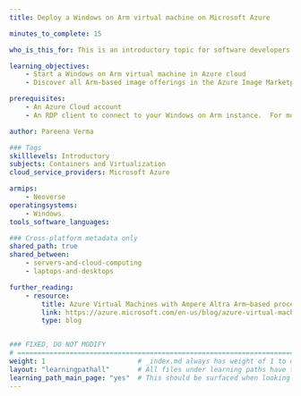 ```yaml
---
title: Deploy a Windows on Arm virtual machine on Microsoft Azure

minutes_to_complete: 15

who_is_this_for: This is an introductory topic for software developers interested using Windows on Arm in the Azure cloud.

learning_objectives: 
    - Start a Windows on Arm virtual machine in Azure cloud
    - Discover all Arm-based image offerings in the Azure Image Marketplace

prerequisites:
    - An Azure Cloud account
    - An RDP client to connect to your Windows on Arm instance.  For more info on RDP clients, see [Remote Desktop clients for Remote Desktop Services and remote PCs](https://learn.microsoft.com/en-us/windows-server/remote/remote-desktop-services/clients/remote-desktop-clients) to get started.

author: Pareena Verma

### Tags
skilllevels: Introductory
subjects: Containers and Virtualization
cloud_service_providers: Microsoft Azure

armips:
    - Neoverse
operatingsystems:
    - Windows
tools_software_languages:

### Cross-platform metadata only
shared_path: true
shared_between:
    - servers-and-cloud-computing
    - laptops-and-desktops

further_reading:
    - resource:
        title: Azure Virtual Machines with Ampere Altra Arm–based processors
        link: https://azure.microsoft.com/en-us/blog/azure-virtual-machines-with-ampere-altra-arm-based-processors-generally-available/
        type: blog


### FIXED, DO NOT MODIFY
# ================================================================================
weight: 1                       # _index.md always has weight of 1 to order correctly
layout: "learningpathall"       # All files under learning paths have this same wrapper
learning_path_main_page: "yes"  # This should be surfaced when looking for related content. Only set for _index.md of learning path content.
---
```

